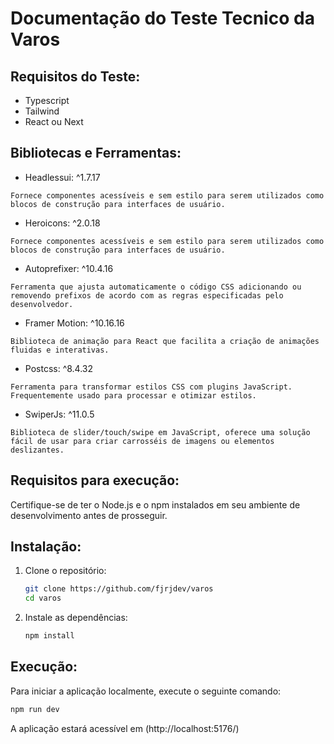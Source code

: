 # Documentação do Teste Tecnico da Varos 
 
## Requisitos do Teste:
- Typescript
- Tailwind
- React ou Next

## Bibliotecas e Ferramentas: 
- Headlessui: ^1.7.17
```
Fornece componentes acessíveis e sem estilo para serem utilizados como blocos de construção para interfaces de usuário.
```
- Heroicons: ^2.0.18
```
Fornece componentes acessíveis e sem estilo para serem utilizados como blocos de construção para interfaces de usuário.
```
- Autoprefixer: ^10.4.16
```
Ferramenta que ajusta automaticamente o código CSS adicionando ou removendo prefixos de acordo com as regras especificadas pelo desenvolvedor.
```
- Framer Motion: ^10.16.16
```
Biblioteca de animação para React que facilita a criação de animações fluidas e interativas.
```
- Postcss: ^8.4.32
```
Ferramenta para transformar estilos CSS com plugins JavaScript. Frequentemente usado para processar e otimizar estilos.
```
- SwiperJs: ^11.0.5
```
Biblioteca de slider/touch/swipe em JavaScript, oferece uma solução fácil de usar para criar carrosséis de imagens ou elementos deslizantes.
```

## Requisitos para execução:

Certifique-se de ter o Node.js e o npm instalados em seu ambiente de desenvolvimento antes de prosseguir.

## Instalação:

1. Clone o repositório:

    ```bash
    git clone https://github.com/fjrjdev/varos
    cd varos
    ```

2. Instale as dependências:

    ```bash
    npm install
    ```

## Execução:

Para iniciar a aplicação localmente, execute o seguinte comando:

```bash
npm run dev
```

A aplicação estará acessível em (http://localhost:5176/)